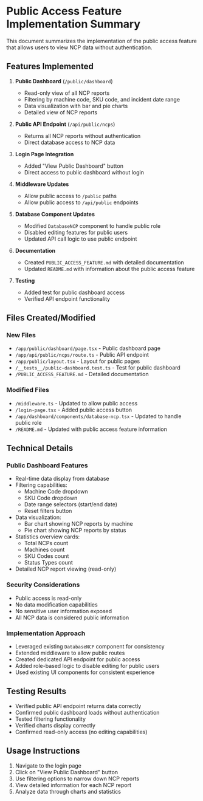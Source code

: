 # Public Access Feature Implementation Summary

This document summarizes the implementation of the public access feature that allows users to view NCP data without authentication.

## Features Implemented

1. **Public Dashboard** (`/public/dashboard`)
   - Read-only view of all NCP reports
   - Filtering by machine code, SKU code, and incident date range
   - Data visualization with bar and pie charts
   - Detailed view of NCP reports

2. **Public API Endpoint** (`/api/public/ncps`)
   - Returns all NCP reports without authentication
   - Direct database access to NCP data

3. **Login Page Integration**
   - Added "View Public Dashboard" button
   - Direct access to public dashboard without login

4. **Middleware Updates**
   - Allow public access to `/public` paths
   - Allow public access to `/api/public` endpoints

5. **Database Component Updates**
   - Modified `DatabaseNCP` component to handle public role
   - Disabled editing features for public users
   - Updated API call logic to use public endpoint

6. **Documentation**
   - Created `PUBLIC_ACCESS_FEATURE.md` with detailed documentation
   - Updated `README.md` with information about the public access feature

7. **Testing**
   - Added test for public dashboard access
   - Verified API endpoint functionality

## Files Created/Modified

### New Files
- `/app/public/dashboard/page.tsx` - Public dashboard page
- `/app/api/public/ncps/route.ts` - Public API endpoint
- `/app/public/layout.tsx` - Layout for public pages
- `/__tests__/public-dashboard.test.ts` - Test for public dashboard
- `/PUBLIC_ACCESS_FEATURE.md` - Detailed documentation

### Modified Files
- `/middleware.ts` - Updated to allow public access
- `/login-page.tsx` - Added public access button
- `/app/dashboard/components/database-ncp.tsx` - Updated to handle public role
- `/README.md` - Updated with public access feature information

## Technical Details

### Public Dashboard Features
- Real-time data display from database
- Filtering capabilities:
  - Machine Code dropdown
  - SKU Code dropdown
  - Date range selectors (start/end date)
  - Reset filters button
- Data visualization:
  - Bar chart showing NCP reports by machine
  - Pie chart showing NCP reports by status
- Statistics overview cards:
  - Total NCPs count
  - Machines count
  - SKU Codes count
  - Status Types count
- Detailed NCP report viewing (read-only)

### Security Considerations
- Public access is read-only
- No data modification capabilities
- No sensitive user information exposed
- All NCP data is considered public information

### Implementation Approach
- Leveraged existing `DatabaseNCP` component for consistency
- Extended middleware to allow public routes
- Created dedicated API endpoint for public access
- Added role-based logic to disable editing for public users
- Used existing UI components for consistent experience

## Testing Results
- Verified public API endpoint returns data correctly
- Confirmed public dashboard loads without authentication
- Tested filtering functionality
- Verified charts display correctly
- Confirmed read-only access (no editing capabilities)

## Usage Instructions
1. Navigate to the login page
2. Click on "View Public Dashboard" button
3. Use filtering options to narrow down NCP reports
4. View detailed information for each NCP report
5. Analyze data through charts and statistics